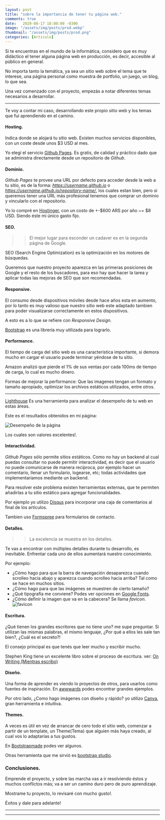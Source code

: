 ```yaml
---
layout: post
title: "sobre la importancia de tener tu página web."
comments: true
date:   2020-08-17 18:00:00 -0300
image: "/assets/img/posts/prod.webp"
thumbnail: "/assets/img/posts/prod.png"
categories: [Articulo]
---
```


Si te encuentras en el mundo de la informática, considero que es muy didáctico el tener alguna página web en 
producción, es decir, accesible al público en general. 

No importa tanto la temática, ya sea un sitio web sobre el tema que te interese, una página personal como muestra 
de portfolio, un juego, un blog, lo que sea.

Una vez comenzado con el proyecto, empezás a notar diferentes temas necesarios a desarrollar.

---

Te voy a contar mi caso, desarrollando este propio sitio web y los temas que fui aprendiendo en el camino.

#### Hosting.
Indica donde se alojará tu sitio web. Existen muchos servicios disponibles, con un coste desde unos $3 USD al mes.

Yo elegí el servicio [Github Pages](https://pages.github.com/). Es gratis, de calidad y práctico dado que se 
administra directamente desde un repositorio de _Github_.

#### Dominio.
_Github Pages_ te provee una URL por defecto para acceder desde la web a tu sitio, es de la forma: 
_https://username.github.io_ o _https://username.github.io/repository-name/_, los cuales estan bien, pero si queremos tener 
una URL más profesional tenemos que comprar un dominio y vincularlo con el repositorio.

Yo lo compré en [Hostinger](https://www.hostinger.com.ar/), con un costo de +-$600 ARS por año ~= $8 USD. Siendo éste 
mi único gasto fijo.

#### SEO.
>> El mejor lugar para esconder un cadaver es en la segunda página de Google.

SEO (Search Engine Optimization) es la optimización en los motores de búsquedas.

Queremos que nuestro proyecto aparezca en las primeras posiciones de Google y el resto de los buscadores, para eso hay 
que hacer la tarea y aplicar todas las mejoras de SEO que son recomendadas.

#### Responsive.

El consumo desde dispositivos móviles desde hace años esta en aumento, por lo tanto es muy valioso que nuestro 
sitio web este adaptado tambien para poder visualizarse correctamente en estos dispositivos.

A esto es a lo que se refiere con _Responsive Design._

[Bootstrap](https://getbootstrap.com/) es una librería muy utilizada para lograrlo.

#### Performance.
El tiempo de carga del sitio web es una característica importante, si demora mucho en cargar el usuario puede terminar 
yéndose de tu sitio. 

Amazon analizó que pierde el 1% de sus ventas por cada 100ms de tiempo de carga, lo cual es mucho dinero.

Formas de mejorar la performance: Que las imagenes tengan un formato y tamaño apropiado, optimizar los archivos 
estáticos utilizados, entre otros.

---

[Lighthouse](https://developers.google.com/web/tools/lighthouse) Es una herramienta para analizar el desempeño de tu 
web en estas áreas.

Este es el resultados obtenidos en mi página:

![Desempeño de la página]({{"/assets/img/site/desempeño.webp"}})

Los cuales son valores excelentes!.

#### Interactividad.
_Github Pages_ sólo permite sitios estáticos. Como no hay un backend al cual puedas consultar no puede permitir 
interactividad, es decir que el usuario no puede comunicarse de manera recíproca, por ejemplo hacer un comentario, 
llenar un formulario, logearse, etc; todas actividades que implementariamos mediante un backend.

Para resolver este problema existen herramientas externas, que te permiten añadirlas a tu sitio estático para 
agregar funcionalidades.

Por ejemplo yo utilizo [Disqus](https://disqus.com/) para incorporar una caja de comentarios al final de los artículos.

Tambien uso [Formspree](https://formspree.io/) para formularios de contacto.

#### Detalles.
>> La excelencia se muestra en los detalles.

Te vas a encontrar con múltiples detalles durante tu desarrollo, es inevitable. Enfrentar cada uno de ellos aumentará 
nuestro conocimiento.

Por ejemplo:
* ¿Cómo hago para que la barra de navegación desaparezca cuando scrolleo hacia abajo y aparezca cuando scrolleo hacia 
arriba? Tal como se hace en muchos sitios.
* ¿Cómo hago para que las imágenes se muestren de cierto tamaño?
* ¿Qué tipografía me conviene? Podes ver opciones en [Google Fonts](https://fonts.google.com/).
* ¿Cómo definir la imagen que va en la cabecera? Se llama _favicon_.
  ![favicon]({{"/assets/img/elements_in_posts/fav.webp"}})

#### Escritura.
¿Qué tienen los grandes escritores que no tiene uno? me supe preguntar. Si utilizan las mismas palabras, el 
mismo lenguaje, ¿Por qué a ellos les sale tan bien?, ¿Cuál es el secreto?!

El consejo principal es que tenés que leer mucho y escribir mucho.

Stephen King tiene un excelente libro sobre el proceso de escritura. 
ver: [On Writing (Mientras escribo)](http://biblioteka.teatr-obraz.ru/files/file/English_cinema/Stephen_King_On_Writing.pdf)

#### Diseño.
Una forma de aprender es viendo lo proyectos de otros, para usarlos como fuentes de inspiración. En 
[awwwards](https://www.awwwards.com/) podes encontrar grandes ejemplos.

Por otro lado, ¿Como hago imágenes con diseño y rápido? yo utilizo [Canva](https://www.canva.com/), 
gran herramienta e intuitiva.

#### Themes.
A veces es útil en vez de arrancar de cero todo el sitio web, comenzar a partir de un template, un Theme(Tema) 
que alguien más haya creado, al cual vos lo adaptarías a tus gustos.

En [Bootstrapmade](https://bootstrapmade.com/) podes ver algunos.

Otras herramienta que me sirvió es [bootstrap studio](https://bootstrapstudio.io/).

### Conclusiones.
Emprende el proyecto, y sobre las marcha vas a ir resolviendo éstos y muchos conflictos más; va a ser un camino duro 
pero de puro aprendizaje.

Mostrame tu proyecto, lo revisaré con mucho gusto!.

Éxitos y dale para adelante!

---
---
